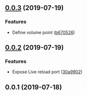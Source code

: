 <a name="0.0.3"></a>
## [0.0.3](https://github.com/nibocn/docker-gitbook/compare/v0.0.2...v0.0.3) (2019-07-19)


### Features

* Define volume point ([b670526](https://github.com/nibocn/docker-gitbook/commit/b670526))



<a name="0.0.2"></a>
## [0.0.2](https://github.com/nibocn/docker-gitbook/compare/v0.0.1...v0.0.2) (2019-07-19)


### Features

* Expose Live reload port ([30a9902](https://github.com/nibocn/docker-gitbook/commit/30a9902))



<a name="0.0.1"></a>
## 0.0.1 (2019-07-18)



